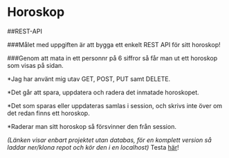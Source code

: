 # Horoskop

##REST-API

###Målet med uppgiften är att bygga ett enkelt REST API för sitt horoskop!

###Genom att mata in ett personnr på 6 siffror så får man ut ett horoskop som visas på sidan.

*Jag har använt mig utav GET, POST, PUT samt DELETE.

*Det går att spara, uppdatera och radera det inmatade horoskopet.

*Det som sparas eller uppdateras samlas i session, och skrivs inte över om det redan finns ett horoskop. 

*Raderar man sitt horoskop så försvinner den från session.


*(Länken visar enbart projektet utan databas, för en komplett version så laddar ner/klona repot och kör den i en localhost)*
Testa [här](https://ranchino.github.io/Horoskop/)!
